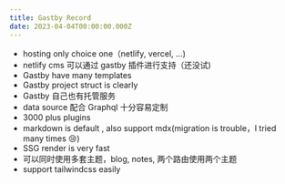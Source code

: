 ```yaml
---
title: Gastby Record
date: 2023-04-04T00:00:00.000Z
---
```

- hosting only choice one（netlify, vercel, ...)
- netlify cms 可以通过 gastby 插件进行支持（还没试)
- Gastby have many templates
- Gastby project struct is clearly
- Gastby 自己也有托管服务
- data source 配合 Graphql 十分容易定制
- 3000 plus plugins
- markdown is default , also support mdx(migration is trouble，I tried many times :cry:)
- SSG render is very fast
- 可以同时使用多套主题，blog, notes, 两个路由使用两个主题
- support tailwindcss easily
